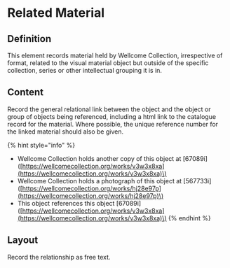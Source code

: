 # Related Material

## Definition

This element records material held by Wellcome Collection, irrespective of format, related to the visual material object but outside of the specific collection, series or other intellectual grouping it is in. 

## Content

Record the general relational link between the object and the object or group of objects being referenced, including a html link to the catalogue record for the material. Where possible, the unique reference number for the linked material should also be given. 

{% hint style="info" %}
* Wellcome Collection holds another copy of this object at \[67089i\]\([https://wellcomecollection.org/works/v3w3x8xa](https://wellcomecollection.org/works/v3w3x8xa)\)
* Wellcome Collection holds a photograph of this object at \[567733i\]\([https://wellcomecollection.org/works/hj28e97p](https://wellcomecollection.org/works/hj28e97p)\)
* This object references this object \[67089i\]\([https://wellcomecollection.org/works/v3w3x8xa](https://wellcomecollection.org/works/v3w3x8xa)\)
{% endhint %}

## Layout 

Record the relationship as free text. 

 

